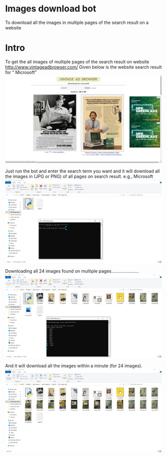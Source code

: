 # Images download bot
To download all the images in multiple pages of the search result on a website 

# Intro 
To get the all images of multiple pages of the search result on website http://www.vintageadbrowser.com/
Given below is the website search result for “ Microsoft”
![calciHtmlLogo](photos/1.PNG)

Just run the bot and enter the search term you want and it will download all the images in (JPG or PNG) of all pages on search result.
e.g., Microsoft
![calciHtmlLogo](photos/2.PNG)


Downloading all 24 images found on multiple pages………………….
![calciHtmlLogo](photos/3.PNG)


And it will download all the images within a minute (for 24 images).
![calciHtmlLogo](photos/4.PNG)


